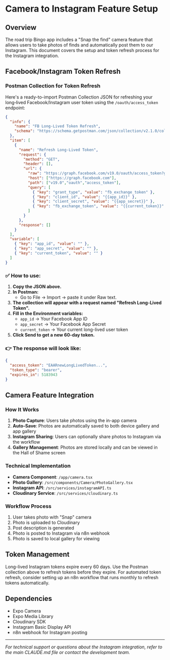 # Camera to Instagram Feature Setup

## Overview
The road trip Bingo app includes a "Snap the find" camera feature that allows users to take photos of finds and automatically post them to our Instagram. This document covers the setup and token refresh process for the Instagram integration.

## Facebook/Instagram Token Refresh

### Postman Collection for Token Refresh

Here's a ready-to-import Postman Collection JSON for refreshing your long‑lived Facebook/Instagram user token using the `/oauth/access_token` endpoint:

```json
{
  "info": {
    "name": "FB Long-Lived Token Refresh",
    "schema": "https://schema.getpostman.com/json/collection/v2.1.0/collection.json"
  },
  "item": [
    {
      "name": "Refresh Long-Lived Token",
      "request": {
        "method": "GET",
        "header": [],
        "url": {
          "raw": "https://graph.facebook.com/v19.0/oauth/access_token?grant_type=fb_exchange_token&client_id={{app_id}}&client_secret={{app_secret}}&fb_exchange_token={{current_token}}",
          "host": ["https://graph.facebook.com"],
          "path": ["v19.0","oauth","access_token"],
          "query": [
            { "key": "grant_type", "value": "fb_exchange_token" },
            { "key": "client_id", "value": "{{app_id}}" },
            { "key": "client_secret", "value": "{{app_secret}}" },
            { "key": "fb_exchange_token", "value": "{{current_token}}" }
          ]
        }
      },
      "response": []
    }
  ],
  "variable": [
    { "key": "app_id", "value": "" },
    { "key": "app_secret", "value": "" },
    { "key": "current_token", "value": "" }
  ]
}
```

### ✅ How to use:

1. **Copy the JSON above.**
2. **In Postman:**
   - Go to File → Import → paste it under Raw text.
3. **The collection will appear with a request named "Refresh Long-Lived Token".**
4. **Fill in the Environment variables:**
   - `app_id` → Your Facebook App ID
   - `app_secret` → Your Facebook App Secret
   - `current_token` → Your current long-lived user token
5. **Click Send to get a new 60-day token.**

### 👉 The response will look like:

```json
{
  "access_token": "EAARnewLongLivedToken...",
  "token_type": "bearer",
  "expires_in": 5183943
}
```

## Camera Feature Integration

### How It Works

1. **Photo Capture**: Users take photos using the in-app camera
2. **Auto-Save**: Photos are automatically saved to both device gallery and app gallery
3. **Instagram Sharing**: Users can optionally share photos to Instagram via the workflow
4. **Gallery Management**: Photos are stored locally and can be viewed in the Hall of Shame screen

### Technical Implementation

- **Camera Component**: `/app/camera.tsx`
- **Photo Gallery**: `/src/components/Camera/PhotoGallery.tsx`
- **Instagram API**: `/src/services/instagramAPI.ts`
- **Cloudinary Service**: `/src/services/cloudinary.ts`

### Workflow Process

1. User takes photo with "Snap" camera
2. Photo is uploaded to Cloudinary
3. Post description is generated
4. Photo is posted to Instagram via n8n webhook
5. Photo is saved to local gallery for viewing

## Token Management

Long-lived Instagram tokens expire every 60 days. Use the Postman collection above to refresh tokens before they expire. For automated token refresh, consider setting up an n8n workflow that runs monthly to refresh tokens automatically.

## Dependencies

- Expo Camera
- Expo Media Library
- Cloudinary SDK
- Instagram Basic Display API
- n8n webhook for Instagram posting

---

*For technical support or questions about the Instagram integration, refer to the main CLAUDE.md file or contact the development team.*